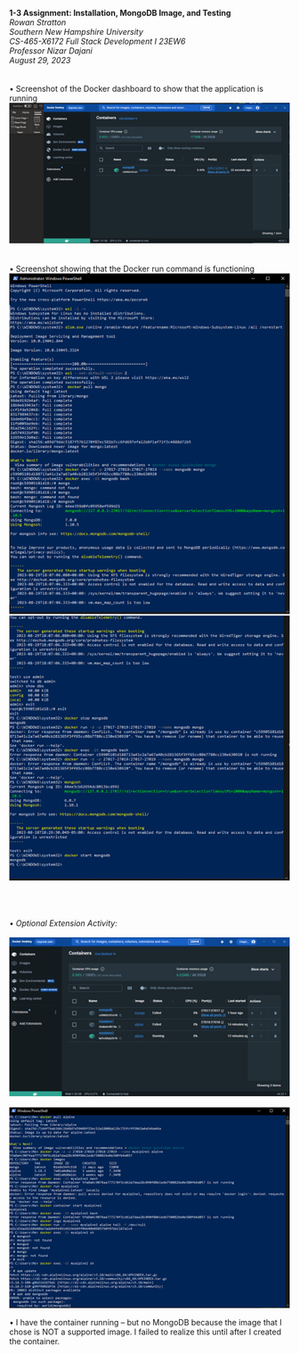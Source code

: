 **1-3 Assignment: Installation, MongoDB Image, and Testing**<br>
*Rowan Stratton*<br>
*Southern New Hampshire University*<br>
*CS-465-X6172 Full Stack Development I 23EW6*<br>
*Professor Nizar Dajani*<br>
*August 29, 2023*<br>
 <br>
 <br>
•	Screenshot of the Docker dashboard to show that the application is running<br>
![Screenshot 1](screenshots/dockerRun.png)<br><br><br>
•	Screenshot showing that the Docker run command is functioning<br>
![Screenshot 1](screenshots/dockerFunctioning.png)<br>
![Screenshot 1](screenshots/dockerFunctioning2.png)<br><br><br><br>


•	*Optional Extension Activity:*<br><br>
 ![Screenshot 1](screenshots/dockerContainer2.png)<br><br>
 ![Screenshot 1](screenshots/dockerContainer2Func.png)<br>
 
•	I have the container running – but no MongoDB because the image that I chose is NOT a supported image. I failed to realize this until after I created the container. 
